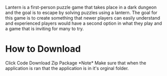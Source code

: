 Lantern is a first-person puzzle game that takes place in a dark dungeon and the goal is to escape by solving puzzles using a lantern. The goal for this game is to create something that newer players can easily understand and experienced players would have a second option in what they play and a game that is inviting for many to try.

<h1>How to Download</h1>
Click Code
Download Zip Package
*Note*
Make sure that when the application is ran that the application is in it's orginal folder.
